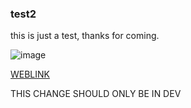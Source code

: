 ### test2
this is just a test, thanks for coming.

![image](https://github.com/evansmjg/test2/assets/96507518/d32d3b65-5ece-4be9-b28c-3da2d22c27b1)

[WEBLINK](https://www.natlib.govt.nz)

THIS CHANGE SHOULD ONLY BE IN DEV
